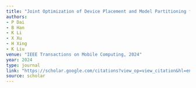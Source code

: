 ```yaml
---
title: "Joint Optimization of Device Placement and Model Partitioning for Cooperative DNN Inference in Heterogeneous Edge Computing"
authors:
- P Dai
- B Han
- K Li
- X Xu
- H Xing
- K Liu
venue: "IEEE Transactions on Mobile Computing, 2024"
year: 2024
type: journal
link: "https://scholar.google.com/citations?view_op=view_citation&hl=en&user=DK5avZUAAAAJ&pagesize=100&citation_for_view=DK5avZUAAAAJ:VL0QpB8kHFEC"
source: scholar
---
```

